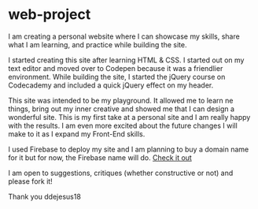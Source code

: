 # web-project

I am creating a personal website where I can showcase my skills, share what I am learning, and practice while building the site. 

I started creating this site after learning HTML & CSS. I started out on my text editor and moved over to Codepen because it was a friendlier environment. While building the site, I started the jQuery course on Codecademy and included a quick jQuery effect on my header. 

This site was intended to be my playground. It allowed me to learn ne things, bring out my inner creative and showed me that I can design a wonderful site. This is my first take at a personal site and I am really happy with the results. I am even more excited about the future changes I will make to it as I expand my Front-End skills.

I used Firebase to deploy my site and I am planning to buy a domain name for it but for now, the Firebase name will do. 
<a href="https://www.dianacodes.firebaseapp.com">Check it out</a>

I am open to suggestions, critiques (whether constructive or not) and please fork it! 

Thank you
ddejesus18
